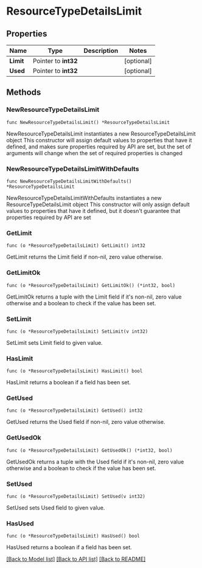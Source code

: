 # ResourceTypeDetailsLimit

## Properties

Name | Type | Description | Notes
------------ | ------------- | ------------- | -------------
**Limit** | Pointer to **int32** |  | [optional] 
**Used** | Pointer to **int32** |  | [optional] 

## Methods

### NewResourceTypeDetailsLimit

`func NewResourceTypeDetailsLimit() *ResourceTypeDetailsLimit`

NewResourceTypeDetailsLimit instantiates a new ResourceTypeDetailsLimit object
This constructor will assign default values to properties that have it defined,
and makes sure properties required by API are set, but the set of arguments
will change when the set of required properties is changed

### NewResourceTypeDetailsLimitWithDefaults

`func NewResourceTypeDetailsLimitWithDefaults() *ResourceTypeDetailsLimit`

NewResourceTypeDetailsLimitWithDefaults instantiates a new ResourceTypeDetailsLimit object
This constructor will only assign default values to properties that have it defined,
but it doesn't guarantee that properties required by API are set

### GetLimit

`func (o *ResourceTypeDetailsLimit) GetLimit() int32`

GetLimit returns the Limit field if non-nil, zero value otherwise.

### GetLimitOk

`func (o *ResourceTypeDetailsLimit) GetLimitOk() (*int32, bool)`

GetLimitOk returns a tuple with the Limit field if it's non-nil, zero value otherwise
and a boolean to check if the value has been set.

### SetLimit

`func (o *ResourceTypeDetailsLimit) SetLimit(v int32)`

SetLimit sets Limit field to given value.

### HasLimit

`func (o *ResourceTypeDetailsLimit) HasLimit() bool`

HasLimit returns a boolean if a field has been set.

### GetUsed

`func (o *ResourceTypeDetailsLimit) GetUsed() int32`

GetUsed returns the Used field if non-nil, zero value otherwise.

### GetUsedOk

`func (o *ResourceTypeDetailsLimit) GetUsedOk() (*int32, bool)`

GetUsedOk returns a tuple with the Used field if it's non-nil, zero value otherwise
and a boolean to check if the value has been set.

### SetUsed

`func (o *ResourceTypeDetailsLimit) SetUsed(v int32)`

SetUsed sets Used field to given value.

### HasUsed

`func (o *ResourceTypeDetailsLimit) HasUsed() bool`

HasUsed returns a boolean if a field has been set.


[[Back to Model list]](../README.md#documentation-for-models) [[Back to API list]](../README.md#documentation-for-api-endpoints) [[Back to README]](../README.md)


